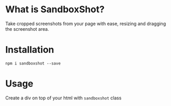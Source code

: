 # What is SandboxShot? 

Take cropped screenshots from your page with ease, resizing and dragging the screenshot area.

# Installation

`npm i sandboxshot --save`

# Usage

Create a div on top of your html with `sandboxshot` class
